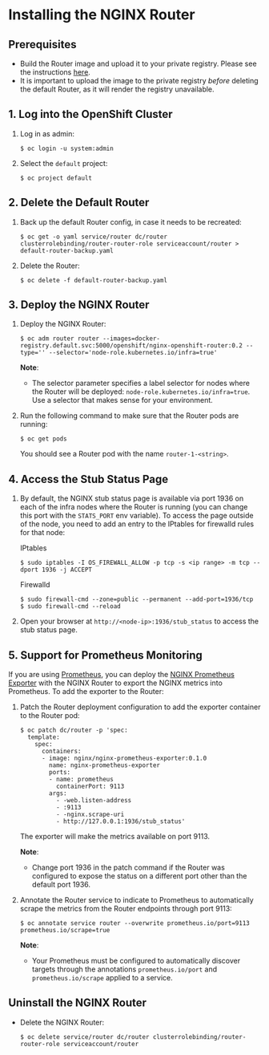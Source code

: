 # Installing the NGINX Router

## Prerequisites 

* Build the Router image and upload it to your private registry. Please see the instructions [here](build-oss-image.md).
* It is important to upload the image to the private registry *before* deleting the default Router, as it will render the registry unavailable. 

## 1. Log into the OpenShift Cluster

1. Log in as admin:
    ```
    $ oc login -u system:admin
    ```

1. Select the `default` project:
    ```
    $ oc project default
    ```

## 2. Delete the Default Router

1. Back up the default Router config, in case it needs to be recreated:
    ```
    $ oc get -o yaml service/router dc/router clusterrolebinding/router-router-role serviceaccount/router > default-router-backup.yaml
    ```

1. Delete the Router:
    ```
    $ oc delete -f default-router-backup.yaml
    ```

## 3. Deploy the NGINX Router

1. Deploy the NGINX Router:
    ```
    $ oc adm router router --images=docker-registry.default.svc:5000/openshift/nginx-openshift-router:0.2 --type='' --selector='node-role.kubernetes.io/infra=true'
    ```
    **Note**: 
    * The selector parameter specifies a label selector for nodes where the Router will be deployed: `node-role.kubernetes.io/infra=true`. Use a selector that makes sense for your environment.

1. Run the following command to make sure that the Router pods are running:
    ```
    $ oc get pods
    ```
    You should see a Router pod with the name `router-1-<string>`.

## 4. Access the Stub Status Page

1. By default, the NGINX stub status page is available via port 1936 on each of the infra nodes where the Router is running (you can change this port with the `STATS_PORT` env variable). To access the page outside of the node, you need to add an entry to the IPtables for firewalld rules for that node:
    
    IPtables
    ```
    $ sudo iptables -I OS_FIREWALL_ALLOW -p tcp -s <ip range> -m tcp --dport 1936 -j ACCEPT 
    ```
    
    Firewalld
    ```
    $ sudo firewall-cmd --zone=public --permanent --add-port=1936/tcp
    $ sudo firewall-cmd --reload
    ```
1. Open your browser at `http://<node-ip>:1936/stub_status` to access the stub status page. 

## 5. Support for Prometheus Monitoring

If you are using [Prometheus](https://prometheus.io/), you can deploy the [NGINX Prometheus Exporter](https://github.com/nginxinc/nginx-prometheus-exporter) with the NGINX Router to export the NGINX metrics into Prometheus. To add the exporter to the Router:

1. Patch the Router deployment configuration to add the exporter container to the Router pod:
    ```
    $ oc patch dc/router -p 'spec:
      template:
        spec:
          containers:
          - image: nginx/nginx-prometheus-exporter:0.1.0
            name: nginx-prometheus-exporter
            ports:
            - name: prometheus
              containerPort: 9113
            args:
              - -web.listen-address
              - :9113
              - -nginx.scrape-uri
              - http://127.0.0.1:1936/stub_status'
    ```
    The exporter will make the metrics available on port 9113.
    
    **Note**:
    * Change port 1936 in the patch command if the Router was configured to expose the status on a different port other than the default port 1936.

1. Annotate the Router service to indicate to Prometheus to automatically scrape the metrics from the Router endpoints through port 9113:
    ```
    $ oc annotate service router --overwrite prometheus.io/port=9113 prometheus.io/scrape=true
    ```
    
    **Note**:
    * Your Prometheus must be configured to automatically discover targets through the annotations `prometheus.io/port` and `prometheus.io/scrape` applied to a service.
    
## Uninstall the NGINX Router

* Delete the NGINX Router:
    ```
    $ oc delete service/router dc/router clusterrolebinding/router-router-role serviceaccount/router
    ```
